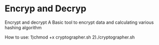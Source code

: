 # Encryp and Decryp
Encrypt and decrypt
A Basic tool to encrypt data and calculating various hashing algorithm

How to use:
1)chmod +x cryptographer.sh
2)./cryptographer.sh

